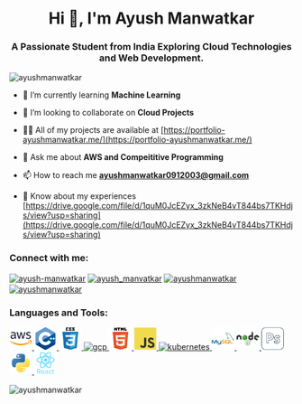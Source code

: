 <h1 align="center">Hi 👋, I'm Ayush Manwatkar</h1>
<h3 align="center">A Passionate Student from India Exploring Cloud Technologies and Web Development.</h3>

<p align="left"> <img src="https://komarev.com/ghpvc/?username=ayushmanwatkar&label=Profile%20views&color=0e75b6&style=flat" alt="ayushmanwatkar" /> </p>

- 🌱 I’m currently learning **Machine Learning**

- 👯 I’m looking to collaborate on **Cloud Projects**

- 👨‍💻 All of my projects are available at [https://portfolio-ayushmanwatkar.me/](https://portfolio-ayushmanwatkar.me/)

- 💬 Ask me about **AWS and Compeititive Programming**

- 📫 How to reach me **ayushmanwatkar0912003@gmail.com**

- 📄 Know about my experiences [https://drive.google.com/file/d/1quM0JcEZyx_3zkNeB4vT844bs7TKHdjs/view?usp=sharing](https://drive.google.com/file/d/1quM0JcEZyx_3zkNeB4vT844bs7TKHdjs/view?usp=sharing)

<h3 align="left">Connect with me:</h3>
<p align="left">
<a href="https://linkedin.com/in/ayush-manwatkar" target="blank"><img align="center" src="https://raw.githubusercontent.com/rahuldkjain/github-profile-readme-generator/master/src/images/icons/Social/linked-in-alt.svg" alt="ayush-manwatkar" height="30" width="40" /></a>
<a href="https://instagram.com/ayush_manvatkar" target="blank"><img align="center" src="https://raw.githubusercontent.com/rahuldkjain/github-profile-readme-generator/master/src/images/icons/Social/instagram.svg" alt="ayush_manvatkar" height="30" width="40" /></a>
<a href="https://www.codechef.com/users/ayushmanwatkar" target="blank"><img align="center" src="https://cdn.jsdelivr.net/npm/simple-icons@3.1.0/icons/codechef.svg" alt="ayushmanwatkar" height="30" width="40" /></a>
<a href="https://codeforces.com/profile/ayushmanwatkar" target="blank"><img align="center" src="https://raw.githubusercontent.com/rahuldkjain/github-profile-readme-generator/master/src/images/icons/Social/codeforces.svg" alt="ayushmanwatkar" height="30" width="40" /></a>
</p>

<h3 align="left">Languages and Tools:</h3>
<p align="left"> <a href="https://aws.amazon.com" target="_blank" rel="noreferrer"> <img src="https://raw.githubusercontent.com/devicons/devicon/master/icons/amazonwebservices/amazonwebservices-original-wordmark.svg" alt="aws" width="40" height="40"/> </a> <a href="https://www.w3schools.com/cpp/" target="_blank" rel="noreferrer"> <img src="https://raw.githubusercontent.com/devicons/devicon/master/icons/cplusplus/cplusplus-original.svg" alt="cplusplus" width="40" height="40"/> </a> <a href="https://www.w3schools.com/css/" target="_blank" rel="noreferrer"> <img src="https://raw.githubusercontent.com/devicons/devicon/master/icons/css3/css3-original-wordmark.svg" alt="css3" width="40" height="40"/> </a> <a href="https://cloud.google.com" target="_blank" rel="noreferrer"> <img src="https://www.vectorlogo.zone/logos/google_cloud/google_cloud-icon.svg" alt="gcp" width="40" height="40"/> </a> <a href="https://www.w3.org/html/" target="_blank" rel="noreferrer"> <img src="https://raw.githubusercontent.com/devicons/devicon/master/icons/html5/html5-original-wordmark.svg" alt="html5" width="40" height="40"/> </a> <a href="https://developer.mozilla.org/en-US/docs/Web/JavaScript" target="_blank" rel="noreferrer"> <img src="https://raw.githubusercontent.com/devicons/devicon/master/icons/javascript/javascript-original.svg" alt="javascript" width="40" height="40"/> </a> <a href="https://kubernetes.io" target="_blank" rel="noreferrer"> <img src="https://www.vectorlogo.zone/logos/kubernetes/kubernetes-icon.svg" alt="kubernetes" width="40" height="40"/> </a> <a href="https://www.mysql.com/" target="_blank" rel="noreferrer"> <img src="https://raw.githubusercontent.com/devicons/devicon/master/icons/mysql/mysql-original-wordmark.svg" alt="mysql" width="40" height="40"/> </a> <a href="https://nodejs.org" target="_blank" rel="noreferrer"> <img src="https://raw.githubusercontent.com/devicons/devicon/master/icons/nodejs/nodejs-original-wordmark.svg" alt="nodejs" width="40" height="40"/> </a> <a href="https://www.photoshop.com/en" target="_blank" rel="noreferrer"> <img src="https://raw.githubusercontent.com/devicons/devicon/master/icons/photoshop/photoshop-line.svg" alt="photoshop" width="40" height="40"/> </a> <a href="https://www.python.org" target="_blank" rel="noreferrer"> <img src="https://raw.githubusercontent.com/devicons/devicon/master/icons/python/python-original.svg" alt="python" width="40" height="40"/> </a> <a href="https://reactjs.org/" target="_blank" rel="noreferrer"> <img src="https://raw.githubusercontent.com/devicons/devicon/master/icons/react/react-original-wordmark.svg" alt="react" width="40" height="40"/> </a> </p>

<p><img align="center" src="https://github-readme-stats.vercel.app/api/top-langs?username=ayushmanwatkar&show_icons=true&locale=en&layout=compact" alt="ayushmanwatkar" /></p>
